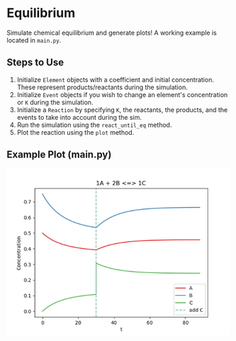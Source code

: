 # Equilibrium
Simulate chemical equilibrium and generate plots! A working example is located in `main.py`.

## Steps to Use
1. Initialize `Element` objects with a coefficient and initial concentration.
These represent products/reactants during the simulation.
2. Initialize `Event` objects if you wish to change an element's concentration or `K` during the simulation.
3. Initialize a `Reaction` by specifying `K`, the reactants, the products, and the events to take into account during the sim.
4. Run the simulation using the `react_until_eq` method.
5. Plot the reaction using the `plot` method.

## Example Plot (main.py)
![Plot](plot.png)
